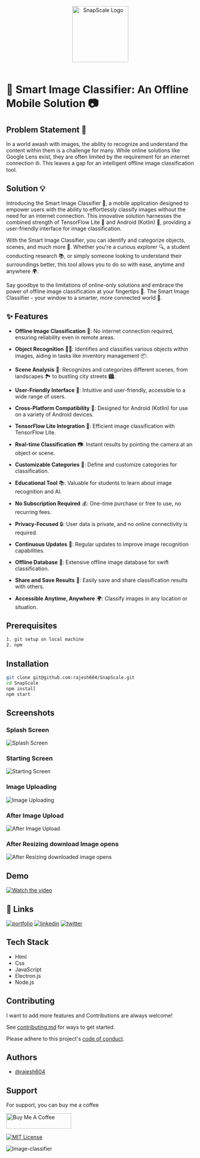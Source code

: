 ﻿<div align="center">
  <img src="https://ik.imagekit.io/hbzknb1hm/vision.png?updatedAt=1698084347083" alt="SnapScale Logo" width="150" height="150">
</div>
<br/>

# 🚀 Smart Image Classifier: An Offline Mobile Solution 📷

## Problem Statement 🧐

In a world awash with images, the ability to recognize and understand the content within them is a challenge for many. While online solutions like Google Lens exist, they are often limited by the requirement for an internet connection 🌐. This leaves a gap for an intelligent offline image classification tool.

## Solution 💡

Introducing the Smart Image Classifier 📱, a mobile application designed to empower users with the ability to effortlessly classify images without the need for an internet connection. This innovative solution harnesses the combined strength of TensorFlow Lite 🧠 and Android (Kotlin) 🤖, providing a user-friendly interface for image classification.

With the Smart Image Classifier, you can identify and categorize objects, scenes, and much more 🌟. Whether you're a curious explorer 🔍, a student conducting research 📚, or simply someone looking to understand their surroundings better, this tool allows you to do so with ease, anytime and anywhere 🌍.

Say goodbye to the limitations of online-only solutions and embrace the power of offline image classification at your fingertips 📲. The Smart Image Classifier - your window to a smarter, more connected world 🌠.

## ✨ Features

- <b>Offline Image Classification</b> 📴: No internet connection required, ensuring reliability even in remote areas.

- <b>Object Recognition</b> 🕵️‍♂️: Identifies and classifies various objects within images, aiding in tasks like inventory management 📦.

- <b>Scene Analysis</b> 🌆: Recognizes and categorizes different scenes, from landscapes 🏞️ to bustling city streets 🏙️.

- <b>User-Friendly Interface</b> 📲: Intuitive and user-friendly, accessible to a wide range of users.

- <b>Cross-Platform Compatibility</b> 📱: Designed for Android (Kotlin) for use on a variety of Android devices.

- <b>TensorFlow Lite Integration</b> 🧠: Efficient image classification with TensorFlow Lite.

- <b>Real-time Classification</b> 📷: Instant results by pointing the camera at an object or scene.

- <b>Customizable Categories</b> 🎨: Define and customize categories for classification.

- <b>Educational Tool</b> 📚: Valuable for students to learn about image recognition and AI.

- <b>No Subscription Required</b> 💰: One-time purchase or free to use, no recurring fees.

- <b>Privacy-Focused</b> 🔒: User data is private, and no online connectivity is required.

- <b>Continuous Updates</b> 🔄: Regular updates to improve image recognition capabilities.

- <b>Offline Database</b> 📂: Extensive offline image database for swift classification.

- <b>Share and Save Results</b> 💾: Easily save and share classification results with others.

- <b>Accessible Anytime, Anywhere</b> 🌍: Classify images in any location or situation.

## Prerequisites

```bash
1. git setup on local machine
2. npm
```

## Installation

```bash
git clone git@github.com:rajesh604/SnapScale.git
cd SnapScale
npm install
npm start
```

## Screenshots

### Splash Screen
![Splash Screen](https://ik.imagekit.io/hbzknb1hm/Screenshot%202023-10-22%20140626.png?updatedAt=1697967029718)

### Starting Screen
![Starting Screen](https://ik.imagekit.io/hbzknb1hm/Screenshot%202023-10-22%20150508.png?updatedAt=1697967364437)

### Image Uploading
![Image Uploading](https://ik.imagekit.io/hbzknb1hm/Screenshot%202023-10-22%20150516.png?updatedAt=1697967364757)

### After Image Upload
![After Image Upload](https://ik.imagekit.io/hbzknb1hm/Screenshot%202023-10-22%20150522.png?updatedAt=1697967364753)

### After Resizing download Image opens
![After Resizing downloaded image opens](https://ik.imagekit.io/hbzknb1hm/Screenshot%202023-10-22%20150536.png?updatedAt=1697967365630)

## Demo

[![Watch the video](https://ik.imagekit.io/hbzknb1hm/Screenshot%202023-10-22%20150508.png?updatedAt=1697967364437)](https://youtu.be/ISmqmLtC4fc?feature=shared)

## 🔗 Links
[![portfolio](https://img.shields.io/badge/my_portfolio-000?style=for-the-badge&logo=ko-fi&logoColor=white)](https://rajeshportfolio.me/)
[![linkedin](https://img.shields.io/badge/linkedin-0A66C2?style=for-the-badge&logo=linkedin&logoColor=white)](https://www.linkedin.com/in/rajesh-kanugu-aba8a3254/)
[![twitter](https://img.shields.io/badge/twitter-1DA1F2?style=for-the-badge&logo=twitter&logoColor=white)](https://twitter.com/exploringengin1)

## Tech Stack

- Html
- Css
- JavaScript
- Electron.js
- Node.js

## Contributing

I want to add more features and Contributions are always welcome!

See [contributing.md](https://github.com/rajesh604/SnapScale/blob/main/contributing.md) for ways to get started.

Please adhere to this project's [code of conduct](https://github.com/rajesh604/SnapScale/blob/main/code_of_conduct.md).

## Authors

- [@rajesh604](https://github.com/rajesh604)

## Support

For support, you can buy me a coffee

<a href="https://www.buymeacoffee.com/kanugurajen" target="_blank"><img src="https://cdn.buymeacoffee.com/buttons/default-orange.png" alt="Buy Me A Coffee" height="41" width="174"></a>

[![MIT License](https://img.shields.io/badge/License-MIT-green.svg)](https://choosealicense.com/licenses/mit/)

![Image-classifier](https://github.com/rajesh604/Image-Classification/assets/77529419/f1d9e201-9401-4321-9285-f88dad413ae8)
